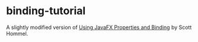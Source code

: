 # binding-tutorial

A slightly modified version of [Using JavaFX Properties and Binding](https://docs.oracle.com/javafx/2/binding/jfxpub-binding.htm) by Scott Hommel.

